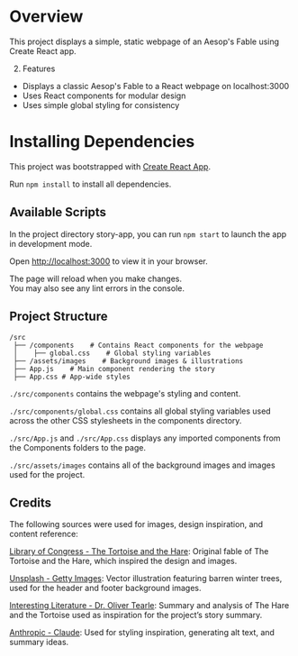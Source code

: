 # Overview

This project displays a simple, static webpage of an Aesop's Fable using Create React app.

2. Features

- Displays a classic Aesop's Fable to a React webpage on localhost:3000
- Uses React components for modular design
- Uses simple global styling for consistency

# Installing Dependencies

This project was bootstrapped with [Create React App](https://github.com/facebook/create-react-app).

Run `npm install` to install all dependencies.

## Available Scripts

In the project directory story-app, you can run `npm start` to launch the app in development mode.

Open [http://localhost:3000](http://localhost:3000) to view it in your browser.

The page will reload when you make changes.\
You may also see any lint errors in the console.

## Project Structure

```
/src
 ├── /components    # Contains React components for the webpage
 │    ├── global.css    # Global styling variables
 ├── /assets/images    # Background images & illustrations
 ├── App.js    # Main component rendering the story
 ├── App.css # App-wide styles
```

`./src/components` contains the webpage's styling and content.

`./src/components/global.css` contains all global styling variables used across the other CSS stylesheets in the components directory.

`./src/App.js` and `./src/App.css` displays any imported components from the Components folders to the page.

`./src/assets/images` contains all of the background images and images used for the project.

## Credits

The following sources were used for images, design inspiration, and content reference:

[Library of Congress - The Tortoise and the Hare](https://read.gov/aesop/025.html): Original fable of The Tortoise and the Hare, which inspired the design and images.

[Unsplash - Getty Images](https://unsplash.com/illustrations/an-updated-illustration-of-some-barren-winter-trees-Fa1MZ9ZXG4g): Vector illustration featuring barren winter trees, used for the header and footer background images.

[Interesting Literature - Dr. Oliver Tearle](https://interestingliterature.com/2021/02/aesop-hare-and-tortoise-fable-summary-analysis/): Summary and analysis of The Hare and the Tortoise used as inspiration for the project’s story summary.

[Anthropic - Claude](https://www.anthropic.com/): Used for styling inspiration, generating alt text, and summary ideas.  
